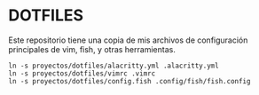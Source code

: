 # DOTFILES

Este repositorio tiene una copia de mis archivos de configuración principales
de vim, fish, y otras herramientas.


```
ln -s proyectos/dotfiles/alacritty.yml .alacritty.yml
ln -s proyectos/dotfiles/vimrc .vimrc
ln -s proyectos/dotfiles/config.fish .config/fish/fish.config
```
